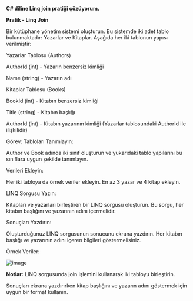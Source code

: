 **C# diline Linq join pratiği çözüyorum.**

**Pratik  - Linq Join**

Bir kütüphane yönetim sistemi oluşturun. Bu sistemde iki adet tablo bulunmaktadır: Yazarlar ve Kitaplar. Aşağıda her iki tablonun yapısı verilmiştir:

Yazarlar Tablosu (Authors)

AuthorId (int) - Yazarın benzersiz kimliği

Name (string) - Yazarın adı

Kitaplar Tablosu (Books)

BookId (int) - Kitabın benzersiz kimliği

Title (string) - Kitabın başlığı

AuthorId (int) - Kitabın yazarının kimliği (Yazarlar tablosundaki AuthorId ile ilişkilidir)

Görev:
Tabloları Tanımlayın:

Author ve Book adında iki sınıf oluşturun ve yukarıdaki tablo yapılarını bu sınıflara uygun şekilde tanımlayın.

Verileri Ekleyin:

Her iki tabloya da örnek veriler ekleyin. En az 3 yazar ve 4 kitap ekleyin.

LINQ Sorgusu Yazın:

Kitapları ve yazarları birleştiren bir LINQ sorgusu oluşturun. Bu sorgu, her kitabın başlığını ve yazarının adını içermelidir.

Sonuçları Yazdırın:

Oluşturduğunuz LINQ sorgusunun sonucunu ekrana yazdırın. Her kitabın başlığı ve yazarının adını içeren bilgileri göstermelisiniz.

Örnek Veriler:

![image](https://github.com/user-attachments/assets/b3394256-a1fe-406f-877b-f56b95fea42d)

**Notlar:**
LINQ sorgusunda join işlemini kullanarak iki tabloyu birleştirin.

Sonuçları ekrana yazdırırken kitap başlığını ve yazarın adını göstermek için uygun bir format kullanın.

